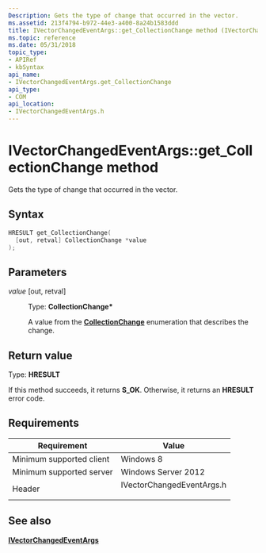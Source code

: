 ```yaml
---
Description: Gets the type of change that occurred in the vector.
ms.assetid: 213f4794-b972-44e3-a400-8a24b1583ddd
title: IVectorChangedEventArgs::get_CollectionChange method (IVectorChangedEventArgs.h)
ms.topic: reference
ms.date: 05/31/2018
topic_type: 
- APIRef
- kbSyntax
api_name: 
- IVectorChangedEventArgs.get_CollectionChange
api_type: 
- COM
api_location: 
- IVectorChangedEventArgs.h
---
```


# IVectorChangedEventArgs::get\_CollectionChange method

Gets the type of change that occurred in the vector.

## Syntax


```C++
HRESULT get_CollectionChange(
  [out, retval] CollectionChange *value
);
```



## Parameters

<dl> <dt>

*value* \[out, retval\]
</dt> <dd>

Type: **CollectionChange\***

A value from the [**CollectionChange**](/uwp/api/Windows.Foundation.Collections.CollectionChange?view=winrt-19041) enumeration that describes the change.

</dd> </dl>

## Return value

Type: **HRESULT**

If this method succeeds, it returns **S\_OK**. Otherwise, it returns an **HRESULT** error code.

## Requirements



| Requirement | Value |
|-------------------------------------|------------------------------------------------------------------------------------------------------|
| Minimum supported client<br/> | Windows 8<br/>                                                                                 |
| Minimum supported server<br/> | Windows Server 2012<br/>                                                                       |
| Header<br/>                   | <dl> <dt>IVectorChangedEventArgs.h</dt> </dl> |



## See also

<dl> <dt>

[**IVectorChangedEventArgs**](ivectorchangedeventargs.md)
</dt> </dl>

 

 

